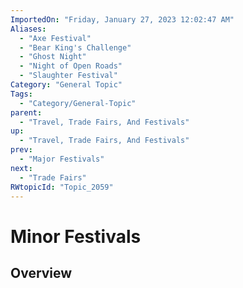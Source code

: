 ```yaml
---
ImportedOn: "Friday, January 27, 2023 12:02:47 AM"
Aliases:
  - "Axe Festival"
  - "Bear King's Challenge"
  - "Ghost Night"
  - "Night of Open Roads"
  - "Slaughter Festival"
Category: "General Topic"
Tags:
  - "Category/General-Topic"
parent:
  - "Travel, Trade Fairs, And Festivals"
up:
  - "Travel, Trade Fairs, And Festivals"
prev:
  - "Major Festivals"
next:
  - "Trade Fairs"
RWtopicId: "Topic_2059"
---
```

# Minor Festivals
## Overview
